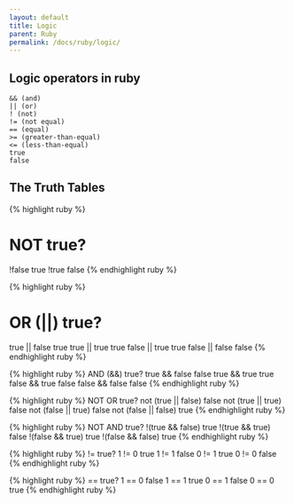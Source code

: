 ```yaml
---
layout: default
title: Logic
parent: Ruby
permalink: /docs/ruby/logic/
---
```


## Logic operators in ruby

````
&& (and)
|| (or)
! (not)
!= (not equal)
== (equal)
>= (greater-than-equal)
<= (less-than-equal)
true
false
````

## The Truth Tables

{% highlight ruby %}
# NOT 	true?
!false 	true
!true 	false
{% endhighlight ruby %}


{% highlight ruby %}
# OR (||) 	true?
true || false 	true
true || true 	true
false || true 	true
false || false 	false
{% endhighlight ruby %}


{% highlight ruby %}
AND (&&) 	true?
true && false 	false
true && true 	true
false && true 	false
false && false 	false
{% endhighlight ruby %}


{% highlight ruby %}
NOT OR 	true?
not (true || false) 	false
not (true || true) 	false
not (false || true) 	false
not (false || false) 	true
{% endhighlight ruby %}


{% highlight ruby %}
NOT AND 	true?
!(true && false) 	true
!(true && true) 	false
!(false && true) 	true
!(false && false) 	true
{% endhighlight ruby %}


{% highlight ruby %}
!= 	true?
1 != 0 	true
1 != 1 	false
0 != 1 	true
0 != 0 	false
{% endhighlight ruby %}


{% highlight ruby %}
== 	true?
1 == 0 	false
1 == 1 	true
0 == 1 	false
0 == 0 	true
{% endhighlight ruby %}
